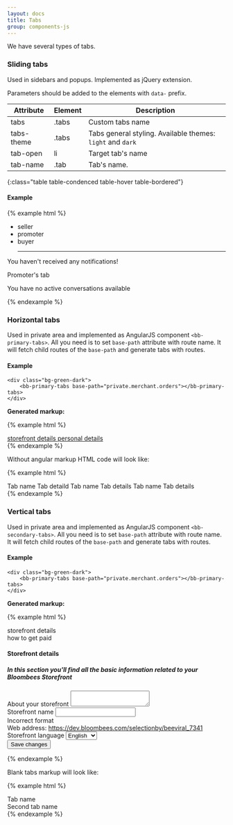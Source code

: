 ```yaml
---
layout: docs
title: Tabs
group: components-js
---
```


We have several types of tabs.

### Sliding tabs

Used in sidebars and popups. Implemented as jQuery extension. 

Parameters should be added to the elements with `data-` prefix.
 
| Attribute  | Element | Description |
|------------|---------|-------------|
| tabs       | .tabs   | Custom tabs name |
| tabs-theme | .tabs   | Tabs general styling. Available themes: `light` and `dark` |
| tab-open   | li      | Target tab's name |
| tab-name   | .tab    | Tab's name.  |
{:class="table table-condenced table-hover table-bordered"}

#### Example

{% example html %}
<div class="tabs bg-green-dark" data-tabs="custom-name" data-tabs-theme="light">
    <ul class="nav nav-justified" role="tablist">
        <li data-tab-open="seller" role="tab">seller</li>
        <li data-tab-open="promoter" role="tab">promoter</li>
        <li data-tab-open="buyer" role="tab">buyer</li>
        <hr>
    </ul>
    <div class="tabs--flex">
        <div class="tab" data-tab-name="seller" role="tabpanel">
            <div class="empty">
                <p class="icon bb-icon-notifications"></p>
                <p>You haven't received any notifications!</p>
            </div>
        </div>
        <div class="tab" data-tab-name="promoter" role="tabpanel">
            <div class="empty">
                <p class="icon bb-icon-notifications"></p>
                <p>Promoter's tab</p>
            </div>
        </div>
        <div class="tab" data-tab-name="buyer" role="tabpanel">
            <div class="empty">
                <p class="icon bb-icon-notifications"></p>
                <p>You have no active conversations available</p>
            </div>
        </div>
    </div>
</div>
{% endexample %}


### __Horizontal tabs__

Used in private area and implemented as AngularJS component `<bb-primary-tabs>`. All you need is to set `base-path` attribute with route name.
It will fetch child routes of the `base-path` and generate tabs with routes. 

#### Example

```hmtl
<div class="bg-green-dark">
    <bb-primary-tabs base-path="private.merchant.orders"></bb-primary-tabs>
</div>
```

**Generated markup:**

{% example html %}
<div class="bg-green-dark">
    <bb-primary-tabs base-path="private.influencer.settings" class="ng-isolate-scope">
        <section class="bb-tabs-section" ng-show="!bbPrimaryTabsController.hideTabs">
        <!-- ngRepeat: tab in bbPrimaryTabsController.tabs -->
        <a ng-repeat="tab in bbPrimaryTabsController.tabs" ng-class="{'active': $first &amp;&amp; $root.$state.is(bbPrimaryTabsController.basePath)}" ui-sref="private.influencer.settings.storefront_details" ui-sref-active="active" class="tab active" href="/app/influencer/settings/storefront_details">
            <i class="tab-icon icon "></i>
            <span ng-bind="tab.name" class="tab-name ng-binding">storefront details</span>
            <span ng-bind="tab.text" class="tab-detail "></span>
        </a>
        <!-- end ngRepeat: tab in bbPrimaryTabsController.tabs -->
        <a ng-repeat="tab in bbPrimaryTabsController.tabs" ng-class="{'active': $first &amp;&amp; $root.$state.is(bbPrimaryTabsController.basePath)}" ui-sref="private.influencer.settings.personal_details" ui-sref-active="active" class="tab" href="/app/influencer/settings/personal_details">
            <i class="tab-icon icon "></i>
            <span ng-bind="tab.name" class="tab-name ng-binding">personal details</span>
            <span ng-bind="tab.text" class="tab-detail "></span>
        </a>
        <!-- end ngRepeat: tab in bbPrimaryTabsController.tabs -->
        </section>
    </bb-primary-tabs>
</div>
{% endexample %}

Without angular markup HTML code will look like:

{% example html %}
<div class="bg-green-dark">
    <section class="bb-tabs-section">
        <a class="tab">
            <i class="tab-icon icon"></i>
            <span class="tab-name"> Tab name
            </span>
            <span class="tab-detail"> Tab detaild
            </span>
        </a>
        <a class="tab">
            <i class="tab-icon icon"></i>
            <span class="tab-name"> Tab name
            </span>
            <span class="tab-detail"> Tab details
            </span>
        </a>
        <a class="tab active">
            <i class="tab-icon icon"></i>
            <span class="tab-name"> Tab name
            </span>
            <span class="tab-detail"> Tab details
            </span>
        </a>
    </section>
</div>
{% endexample %}

### __Vertical tabs__

Used in private area and implemented as AngularJS component `<bb-secondary-tabs>`. All you need is to set `base-path` attribute with route name.
It will fetch child routes of the `base-path` and generate tabs with routes. 

#### Example

```hmtl
<div class="bg-green-dark">
    <bb-primary-tabs base-path="private.merchant.orders"></bb-primary-tabs>
</div>
```

**Generated markup:**

{% example html %}
<div class="bg-grey">
    <section class="settings-storefront-section ng-scope">
        <bb-secondary-tabs base-path="private.influencer.settings.storefront_details" class="ng-isolate-scope">
            <section class="section-with-tabs">
                <div class="tabs-section">
                    <!-- ngRepeat: tab in bbSecondaryTabsController.tabs -->
                    <div class="tab ng-scope active" ng-repeat="tab in bbSecondaryTabsController.tabs" ng-class="{'active': tab.isActive}" ui-sref="private.influencer.settings.storefront_details.storefront_details" ui-sref-active="active" href="/app/influencer/settings/storefront_details/storefront_details">
                        <span ng-bind="tab.name" class="ng-binding">storefront details</span>
                    </div>
                    <!-- end ngRepeat: tab in bbSecondaryTabsController.tabs -->
                    <div class="tab ng-scope" ng-repeat="tab in bbSecondaryTabsController.tabs" ng-class="{'active': tab.isActive}" ui-sref="private.influencer.settings.storefront_details.payment_info" ui-sref-active="active" href="/app/influencer/settings/storefront_details/payment_info">
                        <span ng-bind="tab.name" class="ng-binding">how to get paid</span>
                    </div>
                    <!-- end ngRepeat: tab in bbSecondaryTabsController.tabs -->
                </div>
                <div class="content-section">
                    <!-- uiView: -->
                    <div ui-view="" class="ng-scope">
                        <section class="storefront-details-section ng-scope">
                            <h1 class="title-section">
                                Storefront details
                            </h1>
                            <h5 class="text-dark">
                                In this section you'll find all the basic information related to your Bloombees Storefront
                            </h5>
                            <form class="bb-form bb-form__line storefront-details-form ng-pristine ng-valid-pattern ng-valid ng-valid-required" ng-hide="storefrontDetails.loading || storefrontDetails.error" bb-validate-form="" name="storefront_details_form" style="">
                                <div class="input-block about-your-storefront">
                                    <label class="field-label">
                                        About your storefront
                                    </label>
                                    <textarea ng-model="storefrontDetails.storefrontInfo.Store_description" class="store-description-field ng-pristine ng-untouched ng-valid ng-empty">            </textarea>
                                </div>
                                <div class="input-block bb-input dirty" ng-class="{'dirty': storefrontDetails.storefrontInfo.Store_name
                                        || storefront_details_form.storefront_name.$dirty}" style="">
                                    <label for="storefront_name" class="field-label">
                                        Storefront name
                                    </label>
                                    <input id="storefront_name" name="storefront_name" required="" pattern="[a-zA-Z0-9ñÑ\s]{1,50}$" type="text" tabindex="1" ng-model="storefrontDetails.storefrontInfo.Store_name" class="ng-pristine ng-untouched ng-valid-pattern ng-not-empty ng-valid ng-valid-required" style="">
                                    <div class="form-alert" role="alert">
                                        <div data-error="required">
                                        </div>
                                        <div data-error="pattern">
                                            Incorrect format
                                        </div>
                                    </div>
                                </div>
                                <div class="web-address-section">
                                    <label class="field-label">
                                        Web address:
                                    </label>
                                    <a ng-bind="storefrontDetails.storefrontInfo.Store_url" ng-href="https://dev.bloombees.com/selectionby/beeviral_7341" class="web-address ng-binding" href="https://dev.bloombees.com/selectionby/beeviral_7341">https://dev.bloombees.com/selectionby/beeviral_7341</a>
                                </div>
                                <div class="storefront-language bb-select">
                                    <label class="field-label">
                                        Storefront language
                                    </label>
                                    <select ng-model="storefrontDetails.storefrontInfo.Store_languageIsoCode" class="select-primary ng-pristine ng-untouched ng-valid ng-not-empty" tabindex="3" name="storefront_language" style=""><option value="? string:en ?"></option>
                                        <!-- ngRepeat: language in storefrontDetails.languages --><option ng-repeat="language in storefrontDetails.languages" ng-selected="storefrontDetails.storefrontInfo.Store_languageIsoCode === language.code" ng-value="language.code" ng-bind="language.name" value="en" class="ng-binding ng-scope" selected="selected">English</option><!-- end ngRepeat: language in storefrontDetails.languages --><option ng-repeat="language in storefrontDetails.languages" ng-selected="storefrontDetails.storefrontInfo.Store_languageIsoCode === language.code" ng-value="language.code" ng-bind="language.name" value="es" class="ng-binding ng-scope">Español</option><!-- end ngRepeat: language in storefrontDetails.languages --><option ng-repeat="language in storefrontDetails.languages" ng-selected="storefrontDetails.storefrontInfo.Store_languageIsoCode === language.code" ng-value="language.code" ng-bind="language.name" value="ru" class="ng-binding ng-scope">Русский</option><!-- end ngRepeat: language in storefrontDetails.languages --><option ng-repeat="language in storefrontDetails.languages" ng-selected="storefrontDetails.storefrontInfo.Store_languageIsoCode === language.code" ng-value="language.code" ng-bind="language.name" value="pl" class="ng-binding ng-scope">Polski</option><!-- end ngRepeat: language in storefrontDetails.languages -->
                                    </select>
                                    <span class="icon bb-icon-dropdown"></span>
                                </div>
                                <div class="save-button-container align-center-container">
                                    <button class="button button-main save-button" ng-disabled="!storefront_details_form.$valid" ng-click="storefrontDetails.save()">
                                        Save changes
                                    </button>
                                </div>
                            </form>
                            <div class="loader-container storefront-details-loader position-r" ng-class="{'active': storefrontDetails.loading}" style="">
                                <div class="loader"></div>
                            </div>
                        </section>    
                    </div>
                </div>
            </section>
        </bb-secondary-tabs>
    </section>
</div>
{% endexample %}

Blank tabs markup will look like:

{% example html %}
<section class="section-with-tabs">
    <div class="tabs-section">
        <div class="tab">
            <span>Tab name</span>
        </div>
        <div class="tab">
            <span>Second tab name</span>
        </div>
    </div>
    <div class="content-section">
        <div ui-view></div>
    </div>
</section>
{% endexample %}